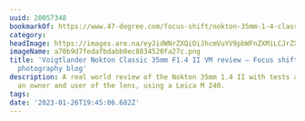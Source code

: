 ```yaml
---
uuid: 20057348
bookmarkOf: https://www.47-degree.com/focus-shift/nokton-35mm-1-4-classic-ii-review
category: 
headImage: https://images.are.na/eyJidWNrZXQiOiJhcmVuYV9pbWFnZXMiLCJrZXkiOiIyMDA1NzM0OC9vcmlnaW5hbF9hNzBiOWQ3ZmVkYWZiZGFiYjBlYzg4MzQ1MjBmYTI3Yy5wbmciLCJlZGl0cyI6eyJyZXNpemUiOnsid2lkdGgiOjEyMDAsImhlaWdodCI6MTIwMCwiZml0IjoiaW5zaWRlIiwid2l0aG91dEVubGFyZ2VtZW50Ijp0cnVlfSwid2VicCI6eyJxdWFsaXR5Ijo5MH0sImpwZWciOnsicXVhbGl0eSI6OTB9LCJyb3RhdGUiOm51bGx9fQ==?bc=0
imageName: a70b9d7fedafbdabb0ec8834520fa27c.png
title: 'Voigtlander Nokton Classic 35mm F1.4 II VM review — Focus shift: a street
  photography blog'
description: A real world review of the Nokton 35mm 1.4 II with tests and images from
  an owner and user of the lens, using a Leica M 240.
tags: 
date: '2023-01-26T19:45:06.682Z'
---
```

